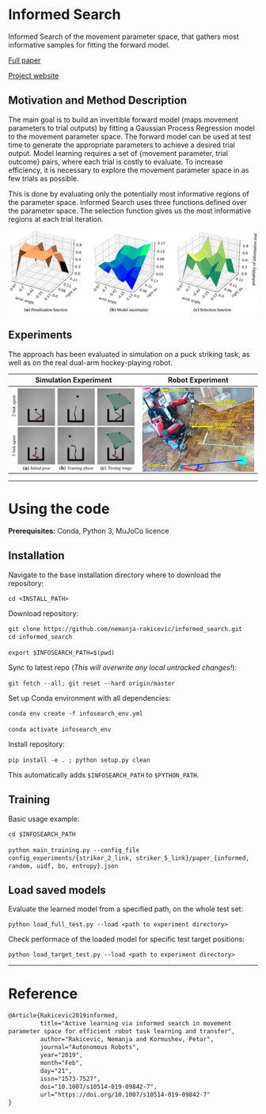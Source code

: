 

# Informed Search

Informed Search of the movement parameter space, that gathers most informative
samples for fitting the forward model.

[Full paper](https://link.springer.com/article/10.1007%2Fs10514-019-09842-7)

[Project website](https://sites.google.com/view/informedsearch)


## Motivation and Method Description

The main goal is to build an invertible forward model 
(maps movement parameters to trial outputs) by fitting a Gaussian Process Regression model
to the movement parameter space.
The forward model can be used at test time to generate the appropriate parameters 
to achieve a desired trial output.
Model learning requires a set of {movement parameter, trial outcome} pairs, 
where each trial is costly to evaluate.
To increase efficiency, it is necessary to explore the movement parameter space in as few 
trials as possible. 

This is done by evaluating only the potentially most informative regions of the parameter space.
Informed Search uses three functions defined over the parameter space.
The selection function gives us the most informative regions at each trial iteration. 

<p align="center">
  <img src="img/method_components.png" width="700" /> 
</p>


## Experiments

The approach has been evaluated in simulation on a puck striking task, 
as well as on the real dual-arm hockey-playing robot.


Simulation Experiment | Robot Experiment |
:-------------------------:|:-------------------------:|
<img src="img/simulation_experiment.png" width="450" align="left" title="Simulation Experiment"/> | <img src="img/deniro_hockey.jpg" width="400" align="top" title="Robot Experiment"/> 

---


# Using the code


__Prerequisites:__ Conda, Python 3, MuJoCo licence


##  Installation

Navigate to the base installation directory where to download the repository:
```
cd <INSTALL_PATH>
```


Download repository:

```
git clone https://github.com/nemanja-rakicevic/informed_search.git
cd informed_search

export $INFOSEARCH_PATH=$(pwd)

```


Sync to latest repo (*This will overwrite any local untracked changes!*):

`git fetch --all; git reset --hard origin/master`



Set up Conda environment with all dependencies:

```
conda env create -f infosearch_env.yml

conda activate infosearch_env

```

Install repository:

`pip install -e . ; python setup.py clean`

This automatically adds `$INFOSEARCH_PATH` to `$PYTHON_PATH`.


##  Training

Basic usage example:

```
cd $INFOSEARCH_PATH

python main_training.py --config_file config_experiments/{striker_2_link, striker_5_link}/paper_{informed, random, uidf, bo, entropy}.json
```


##  Load saved models

Evaluate the learned model from a specified path, on the whole test set:
```
python load_full_test.py --load <path to experiment directory>
```

Check performace of the loaded model for specific test target positions:
```
python load_target_test.py --load <path to experiment directory>
```


---

# Reference
```
@Article{Rakicevic2019informed,
         title="Active learning via informed search in movement parameter space for efficient robot task learning and transfer",
         author="Rakicevic, Nemanja and Kormushev, Petar",
         journal="Autonomous Robots",
         year="2019",
         month="Feb",
         day="21",
         issn="1573-7527",
         doi="10.1007/s10514-019-09842-7",
         url="https://doi.org/10.1007/s10514-019-09842-7"
}
```
